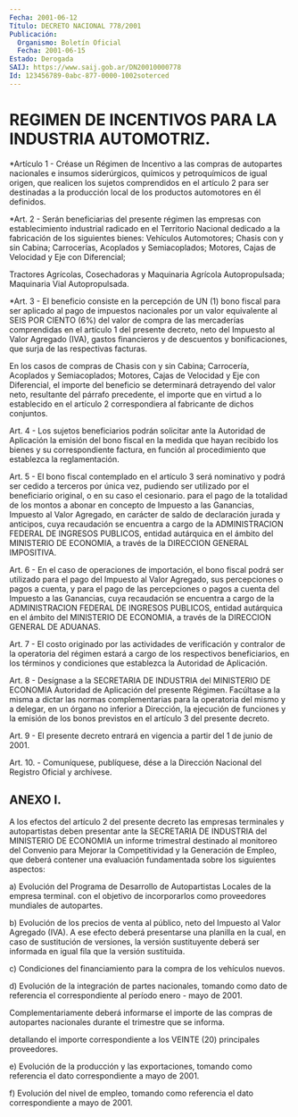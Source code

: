 ```yaml
---
Fecha: 2001-06-12
Título: DECRETO NACIONAL 778/2001
Publicación:
  Organismo: Boletín Oficial
  Fecha: 2001-06-15
Estado: Derogada
SAIJ: https://www.saij.gob.ar/DN20010000778
Id: 123456789-0abc-877-0000-1002soterced
---
```

# REGIMEN DE INCENTIVOS PARA LA INDUSTRIA AUTOMOTRIZ.

<a id="1"></a>
*Artículo 1 - Créase un Régimen de Incentivo a las compras de autopartes nacionales e insumos siderúrgicos, químicos y petroquímicos de igual origen, que realicen los sujetos comprendidos en el artículo 2 para ser destinadas a la producción local de los productos automotores en él definidos.

<a id="2"></a>
*Art. 2 - Serán beneficiarias del presente régimen las empresas con establecimiento industrial radicado en el Territorio Nacional dedicado a la fabricación de los siguientes bienes: Vehículos Automotores; Chasis con y sin Cabina; Carrocerías, Acoplados y Semiacoplados; Motores, Cajas de Velocidad y Eje con Diferencial;

Tractores Agrícolas, Cosechadoras y Maquinaria Agrícola Autopropulsada; Maquinaria Vial Autopropulsada.

<a id="3"></a>
*Art. 3 - El beneficio consiste en la percepción de UN (1) bono fiscal para ser aplicado al pago de impuestos nacionales por un valor equivalente al SEIS POR CIENTO (6%) del valor de compra de las mercaderías comprendidas en el artículo 1 del presente decreto, neto del Impuesto al Valor Agregado (IVA), gastos financieros y de descuentos y bonificaciones, que surja de las respectivas facturas.

En los casos de compras de Chasis con y sin Cabina; Carrocería, Acoplados y Semiacoplados; Motores, Cajas de Velocidad y Eje con Diferencial, el importe del beneficio se determinará detrayendo del valor neto, resultante del párrafo precedente, el importe que en virtud a lo establecido en el artículo 2 correspondiera al fabricante de dichos conjuntos.

<a id="4"></a>
Art.  4  -  Los  sujetos  beneficiarios  podrán solicitar ante  la Autoridad de Aplicación la emisión del bono fiscal en la medida que hayan recibido los bienes y su correspondiente factura, en función al procedimiento que establezca la reglamentación.

<a id="5"></a>
Art.  5  -  El  bono  fiscal  contemplado  en el  artículo 3  será nominativo y podrá ser cedido a terceros por  única  vez,  pudiendo ser  utilizado  por  el  beneficiario  original,  o  en su caso el cesionario. para el pago de la totalidad de los montos  a abonar en concepto  de  Impuesto a las Ganancias, Impuesto al Valor Agregado, en carácter de  saldo  de  declaración  jurada  y  anticipos, cuya recaudación se encuentra a cargo de la ADMINISTRACION  FEDERAL DE INGRESOS  PUBLICOS, entidad autárquica en el ámbito del MINISTERIO DE  ECONOMIA,    a  través  de  la  DIRECCION  GENERAL  IMPOSITIVA.

<a id="6"></a>
Art. 6 - En el caso  de operaciones de importación, el bono fiscal podrá ser utilizado para  el  pago  del Impuesto al Valor Agregado, sus  percepciones  o  pagos  a  cuenta, y  para  el  pago  de  las percepciones o pagos a cuenta del  Impuesto  a  las Ganancias, cuya recaudación se encuentra a cargo de la ADMINISTRACION FEDERAL DE INGRESOS PUBLICOS, entidad autárquica en el ámbito  del MINISTERIO DE ECONOMIA,  a  través  de  la  DIRECCION  GENERAL   DE  ADUANAS.

<a id="7"></a>
Art. 7 - El costo originado por las actividades de  verificación  y contralor  de  la  operatoria  del  régimen  estará a cargo de los respectivos beneficiarios, en los términos y condiciones  que establezca la Autoridad de Aplicación.

<a id="8"></a>
Art. 8 - Desígnase a la SECRETARIA DE INDUSTRIA del MINISTERIO  DE ECONOMIA  Autoridad de Aplicación del presente Régimen. Facúltase a la misma  a dictar las normas complementarias para la operatoria del mismo y a  delegar,  en  un órgano no inferior a Dirección, la ejecución de funciones y la emisión  de los bonos previstos en el artículo 3 del presente decreto.

<a id="9"></a>
Art. 9 - El presente decreto entrará en vigencia a partir del 1 de junio de 2001.

<a id="10"></a>
Art.  10.  - Comuníquese, publíquese, dése a la Dirección  Nacional del Registro Oficial y archívese.

## ANEXO I.

<a id="1"></a>
A  los  efectos del artículo 2 del presente decreto las empresas terminales  y  autopartistas  deben presentar ante  la  SECRETARIA DE  INDUSTRIA  del MINISTERIO DE ECONOMIA  un informe  trimestral destinado al monitoreo del Convenio  para Mejorar la Competitividad y la Generación  de  Empleo,  que deberá contener    una evaluación fundamentada  sobre  los  siguientes aspectos:

a) Evolución  del Programa de Desarrollo de Autopartistas Locales de la empresa terminal.  con  el  objetivo de incorporarlos como proveedores mundiales de autopartes.

b) Evolución de los precios de venta al público,  neto del Impuesto al  Valor  Agregado  (IVA).  A  ese  efecto deberá presentarse  una planilla  en  la  cual,  en caso de sustitución  de  versiones,  la versión sustituyente deberá  ser  informada  en  igual  fila que la versión sustituida.

c) Condiciones del financiamiento para la compra de los  vehículos nuevos.

d) Evolución de la integración de partes nacionales, tomando  como dato  de  referencia el correspondiente al período enero - mayo de 2001.

Complementariamente deberá informarse el importe de las compras de autopartes    nacionales  durante  el  trimestre  que  se  informa.

detallando  el importe  correspondiente  a  los  VEINTE  (20) principales proveedores.

e) Evolución  de  la  producción y las exportaciones, tomando como referencia el dato correspondiente a mayo de 2001.

f) Evolución del nivel  de  empleo, tomando como referencia el dato correspondiente a mayo de 2001.